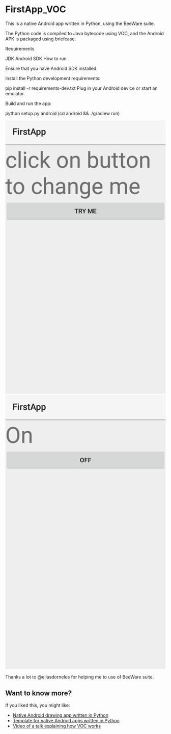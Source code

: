 # FirstApp_VOC

This is a native Android app written in Python, using the BeeWare suite.

The Python code is compiled to Java bytecode using VOC, and the Android APK is packaged using briefcase.

Requirements

JDK
Android SDK
How to run

Ensure that you have Android SDK installed.

Install the Python development requirements:

pip install -r requirements-dev.txt
Plug in your Android device or start an emulator.

Build and run the app:

python setup.py android
(cd android && ./gradlew run)

![App screenshot](screenshot1.png)
![App screenshot](screenshot2.png)

Thanks a lot to @eliasdorneles for helping me to use of BeeWare suite.

## Want to know more?

If you liked this, you might like:

* [Native Android drawing app written in Python](https://github.com/eliasdorneles/drawingapp-voc)
* [Template for native Android apps written in Python](https://github.com/eliasdorneles/beeware-android-template)
* [Video of a talk explaining how VOC works](https://www.youtube.com/watch?v=9c4DEYIXYCM)
